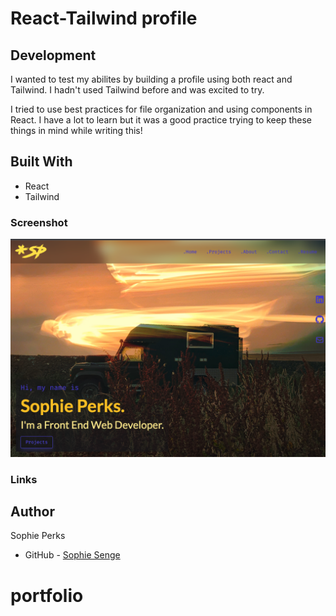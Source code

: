 # React-Tailwind profile

## Development

I wanted to test my abilites by building a profile using both react and Tailwind. I hadn't used Tailwind before and was excited to try.

I tried to use best practices for file organization and using components in React. I have a lot to learn but it was a good practice trying to keep these things in mind while writing this!

## Built With

- React
- Tailwind

### Screenshot

![](./src/images/Screenshot%202023-03-23%20at%209.26.04%20PM.png)

### Links





## Author
  Sophie Perks
- GitHub - [Sophie Senge](https://github.com/Sophie-Senge)

# portfolio
